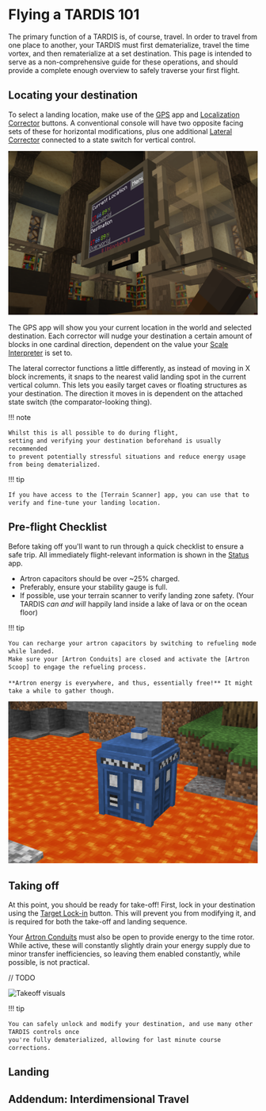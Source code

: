 # Flying a TARDIS 101

The primary function of a TARDIS is, of course, travel. In order to travel from one place to another, your TARDIS
must first dematerialize, travel the time vortex, and then rematerialize at a set destination.
This page is intended to serve as a non-comprehensive guide for these operations,
and should provide a complete enough overview to safely traverse your first flight.

## Locating your destination

To select a landing location, make use of the [GPS] app and [Localization Corrector] buttons. 
A conventional console will have two opposite facing sets of these for horizontal modifications, 
plus one additional [Lateral Corrector] connected to a state switch for vertical control.

![gps_app.png](../img/gps_app.png)

The GPS app will show you your current location in the world and selected destination.
Each corrector will nudge your destination a certain amount of blocks in one cardinal direction, 
dependent on the value your [Scale Interpreter] is set to. 

The lateral corrector functions a little differently, as instead of moving in X block increments, 
it snaps to the nearest valid landing spot in the current vertical column.
This lets you easily target caves or floating structures as your destination.
The direction it moves in is dependent on the attached state switch (the comparator-looking thing).

!!! note

    Whilst this is all possible to do during flight, 
    setting and verifying your destination beforehand is usually recommended
    to prevent potentially stressful situations and reduce energy usage from being dematerialized.

!!! tip
    
    If you have access to the [Terrain Scanner] app, you can use that to verify and fine-tune your landing location.

[GPS]: # (TODO)
[Localization Corrector]: console_layout.md#target-localization-corrector
[Lateral Corrector]: console_layout.md#lateral-target-localization-corrector
[Scale Interpreter]: console_layout.md#localization-scale-interpreter
[Terrain Scanner]: # (TODO)

## Pre-flight Checklist

Before taking off you'll want to run through a quick checklist to ensure a safe trip. 
All immediately flight-relevant information is shown in the [Status] app.
- Artron capacitors should be over ~25% charged.
- Preferably, ensure your stability gauge is full.
- If possible, use your terrain scanner to verify landing zone safety. 
  (Your TARDIS *can and will* happily land inside a lake of lava or on the ocean floor)

!!! tip

    You can recharge your artron capacitors by switching to refueling mode while landed.
    Make sure your [Artron Conduits] are closed and activate the [Artron Scoop] to engage the refueling process.

    **Artron energy is everywhere, and thus, essentially free!** It might take a while to gather though.

![Tardis in lava](../img/tardis_in_lava.png)

[Status]: # (TODO)
[Artron Conduits]: console_layout.md#artron-conduit-controller
[Artron Scoop]: console_layout.md#artron-scoop-activator

## Taking off

At this point, you should be ready for take-off!
First, lock in your destination using the [Target Lock-in] button. This will prevent you from modifying it, 
and is required for both the take-off and landing sequence.

Your [Artron Conduits] must also be open to provide energy to the time rotor.
While active, these will constantly slightly drain your energy supply due to minor transfer inefficiencies,
so leaving them enabled constantly, while possible, is not practical.

// TODO

![Takeoff visuals](../img/takeoff.apng)

!!! tip

    You can safely unlock and modify your destination, and use many other TARDIS controls once 
    you're fully dematerialized, allowing for last minute course corrections.

[Target Lock-in]: console_layout.md#space-time-target-lock-in
[Artron Conduits]: console_layout.md#artron-conduit-controller

## Landing


## Addendum: Interdimensional Travel